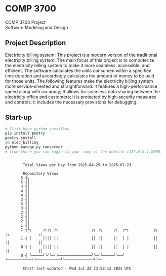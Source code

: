 # COMP 3700
COMP 3700 Project  
Software Modeling and Design
## Project Description
Electricity billing system: This project is a modern version of the traditional electricity billing system. The main focus of this project is to computerize the electricity billing system to make it more seamless, accessible, and efficient. The software calculates the units consumed within a specified time duration and accordingly calculates the amount of money to be paid for those units. The following features make the electricity billing system more service-oriented and straightforward: It features a high-performance speed along with accuracy; It allows for seamless data sharing between the electricity office and customers; It is protected by high-security measures and controls; It includes the necessary provisions for debugging.

## Start-up
```bash
# First have python installed
pip install poetry
poetry install
cd elec_billing
python manage.py runserver
# from there you can login to your copy of the website (127.0.0.1:8000), default creds are admin/admin
```

```

        Total Views per Day from 2025-04-25 to 2025-07-23

        Repository Views
       5 ┼╮
       5 ┤│
       4 ┤│
       4 ┤│
       4 ┤│
       3 ┤│
       3 ┤│
       3 ┤│
       2 ┤│
       2 ┤│
       2 ┤│
       1 ┤│
       1 ┤╰╮     ╭╮╭╮ ╭╮               ╭╮ ╭╮     ╭╮  ╭─╮           ╭╮           ╭╮             ╭╮
       1 ┤ │     ││││ ││               ││ ││     ││  │ │           ││           ││             ││
       0 ┤ │     ││││ ││               ││ ││     ││  │ │           ││           ││             ││
       0 ┤ ╰─────╯╰╯╰─╯╰───────────────╯╰─╯╰─────╯╰──╯ ╰───────────╯╰───────────╯╰─────────────╯╰──

        Chart last updated - Wed Jul 23 23:58:13 2025 UTC
        
```
